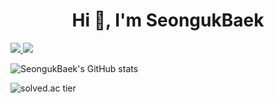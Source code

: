 <h1 align="center">Hi 👋, I'm SeongukBaek</h1>
<!-- 
<h3 align="left">Languages and Tools:</h3>
<p align="left"> <a href="https://www.cprogramming.com/" target="_blank"> <img src="https://raw.githubusercontent.com/devicons/devicon/master/icons/c/c-original.svg" alt="c" width="40" height="40"/> </a> <a href="https://www.w3schools.com/cpp/" target="_blank"> <img src="https://raw.githubusercontent.com/devicons/devicon/master/icons/cplusplus/cplusplus-original.svg" alt="cplusplus" width="40" height="40"/> </a> <a href="https://www.w3schools.com/css/" target="_blank"> <img src="https://raw.githubusercontent.com/devicons/devicon/master/icons/css3/css3-original-wordmark.svg" alt="css3" width="40" height="40"/> </a> <a href="https://www.w3.org/html/" target="_blank"> <img src="https://raw.githubusercontent.com/devicons/devicon/master/icons/html5/html5-original-wordmark.svg" alt="html5" width="40" height="40"/> </a> <a href="https://developer.mozilla.org/en-US/docs/Web/JavaScript" target="_blank"> <img src="https://raw.githubusercontent.com/devicons/devicon/master/icons/javascript/javascript-original.svg" alt="javascript" width="40" height="40"/> </a> <a href="https://reactjs.org/" target="_blank"> <img src="https://raw.githubusercontent.com/devicons/devicon/master/icons/react/react-original-wordmark.svg" alt="react" width="40" height="40"/> </a> </p> -->

<a href="https://codingjavaman.tistory.com/" target="_blank">
  <img src="https://img.shields.io/badge/Tech Blog-000000?style=flat-square&logo=tistory&logoColor=white"/>
</a>

<a href="mailto:bsu6235@gmail.com" target="_blank">
  <img src="https://img.shields.io/badge/Gmail-EA4335?style=flat-square&logo=gmail&logoColor=white"/>
</a>

![SeongukBaek's GitHub stats](https://github-readme-stats.vercel.app/api?username=SeongukBaek&show_icons=true&theme=algolia)

![![solved.ac tier](http://mazassumnida.wtf/api/v2/generate_badge?boj=bsu1209)](https://solved.ac/bsu1209)
